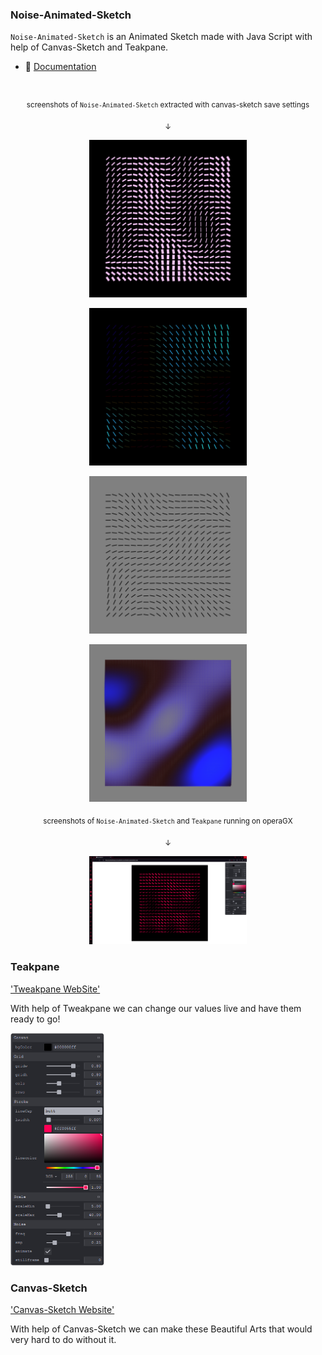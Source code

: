 ### Noise-Animated-Sketch

`Noise-Animated-Sketch` is an Animated Sketch made with Java Script with help of Canvas-Sketch and Teakpane.

- :closed_book: [Documentation](./docs/README.md)

#

<p align="center">
  <sub>screenshots of <code>Noise-Animated-Sketch</code> extracted with canvas-sketch save settings</sub>
</p>

<p align="center">
  <sub>↓</sub> 
</p>

<p align="center">
  <img src="Photos/2023.05.23-20.55.12.png" width="50%" />
</p>


<p align="center">
  <img src="Photos/2023.05.23-19.26.56.png" width="50%" />
</p>

<p align="center">
  <img src="Photos/2023.05.23-16.31.43.png" width="50%" />
</p>

<p align="center">
  <img src="Photos/2023.05.23-17.07.58.png" width="50%" />
</p>

<p align="center">
  <sub>screenshots of <code>Noise-Animated-Sketch</code> and <code>Teakpane</code> running on operaGX</sub>
</p>


<p align="center">
  <sub>↓</sub> 
</p>

<p align="center">
  <img src="Photos/image_2023-05-25_212103480.png" width="50%" />
</p>

### Teakpane
<p>
	<a href="https://cocopon.github.io/tweakpane/" target="_blank" align="left" >
			'Tweakpane WebSite'
	</a>
  </p>

  With help of Tweakpane we can change our values live and have them ready to go!

  
  <p align="left">
  <img src="Photos/image_2023-05-25_212353707.png" width="30%" />
</p>

### Canvas-Sketch
<p>
	<a href="https://github.com/mattdesl/canvas-sketch" target="_blank" align="left" >
			'Canvas-Sketch Website'
	</a>
  </p>

  With help of Canvas-Sketch we can make these Beautiful Arts that would very hard to do without it.

  
  
  
    
